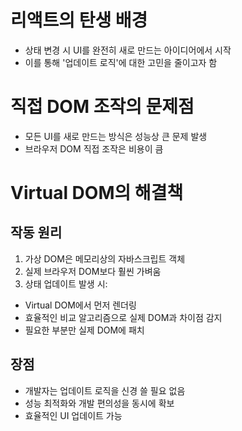 # 리액트의 탄생 배경

- 상태 변경 시 UI를 완전히 새로 만드는 아이디어에서 시작
- 이를 통해 '업데이트 로직'에 대한 고민을 줄이고자 함

# 직접 DOM 조작의 문제점

- 모든 UI를 새로 만드는 방식은 성능상 큰 문제 발생
- 브라우저 DOM 직접 조작은 비용이 큼

# Virtual DOM의 해결책

## 작동 원리

1. 가상 DOM은 메모리상의 자바스크립트 객체
2. 실제 브라우저 DOM보다 훨씬 가벼움
3. 상태 업데이트 발생 시:

- Virtual DOM에서 먼저 렌더링
- 효율적인 비교 알고리즘으로 실제 DOM과 차이점 감지
- 필요한 부분만 실제 DOM에 패치

## 장점

- 개발자는 업데이트 로직을 신경 쓸 필요 없음
- 성능 최적화와 개발 편의성을 동시에 확보
- 효율적인 UI 업데이트 가능
